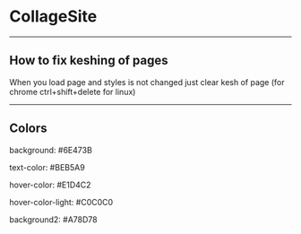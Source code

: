 # CollageSite

-----------------


## How to fix keshing of pages

When you load page and styles is not changed just clear kesh of page (for chrome ctrl+shift+delete for linux)

------------------

## Colors

background: #6E473B

text-color: #BEB5A9

hover-color: #E1D4C2

hover-color-light: #C0C0C0

background2: #A78D78

